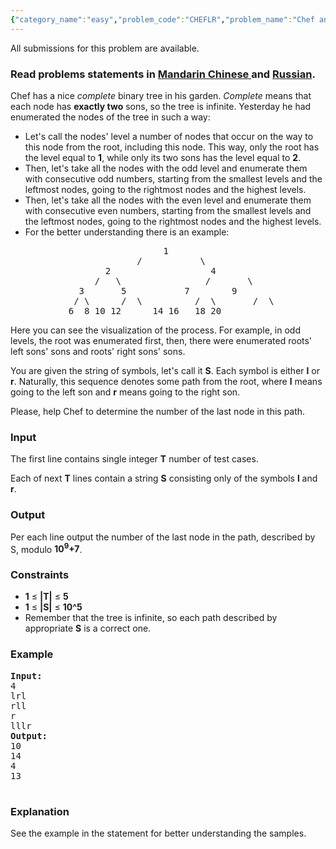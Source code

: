 ```yaml
---
{"category_name":"easy","problem_code":"CHEFLR","problem_name":"Chef and Left-Right","languages_supported":{"0":"ADA","1":"ASM","2":"BASH","3":"BF","4":"C","5":"C99 strict","6":"CAML","7":"CLOJ","8":"CLPS","9":"CPP 4.3.2","10":"CPP 4.9.2","11":"CPP14","12":"CS2","13":"D","14":"ERL","15":"FORT","16":"FS","17":"GO","18":"HASK","19":"ICK","20":"ICON","21":"JAVA","22":"JS","23":"LISP clisp","24":"LISP sbcl","25":"LUA","26":"NEM","27":"NICE","28":"NODEJS","29":"PAS fpc","30":"PAS gpc","31":"PERL","32":"PERL6","33":"PHP","34":"PIKE","35":"PRLG","36":"PYTH","37":"PYTH 3.4","38":"RUBY","39":"SCALA","40":"SCM guile","41":"SCM qobi","42":"ST","43":"TCL","44":"TEXT","45":"WSPC"},"max_timelimit":1,"source_sizelimit":50000,"problem_author":"berezin","problem_tester":"xcwgf666","date_added":"26-03-2014","tags":{"0":"ad","1":"basic","2":"berezin","3":"sept14","4":"simple"},"editorial_url":"http://discuss.codechef.com/problems/CHEFLR","time":{"view_start_date":1410773400,"submit_start_date":1410773400,"visible_start_date":1410773400,"end_date":1735669800},"layout":"problem"}
---
```

<span class="solution-visible-txt">All submissions for this problem are available.</span><h3> Read problems statements in <a target="_blank" href="http://www.codechef.com/download/translated/SEPT14/mandarin/CHEFLR.pdf">Mandarin Chinese </a> and <a target="_blank" href="http://www.codechef.com/download/translated/SEPT14/russian/CHEFLR.pdf">Russian</a>.</h3>
<p>Chef has a nice <i>complete</i> binary tree in his garden. <i>Complete</i> means that each node has <b>exactly two</b> sons, so the tree is infinite. Yesterday he had enumerated the nodes of the tree in such a way: </p>
<ul>
<li>Let's call the nodes' level a number of nodes that occur on the way to this node from the root, including this node. This way, only the root has the level equal to <b>1</b>, while only its two sons has the level equal to <b>2</b>.</li>
<li>Then, let's take all the nodes with the odd level and enumerate them with consecutive odd numbers, starting from the smallest levels and the leftmost nodes, going to the rightmost nodes and the highest levels.</li>
<li>Then, let's take all the nodes with the even level and enumerate them with consecutive even numbers, starting from the smallest levels and the leftmost nodes, going to the rightmost nodes and the highest levels.</li>
<li>For the better understanding there is an example: </li>
</ul>
<pre>
                             1
                        /           \
                  2                   4
                /   \                /       \
             3       5           7        9
            / \      /  \          /  \       /  \
           6  8 10 12      14 16   18 20 
</pre><p>Here you can see the visualization of the process. For example, in odd levels, the root was enumerated first, then, there were enumerated roots' left sons' sons and roots' right sons' sons.</p>
<p>You are given the string of symbols, let's call it <b>S</b>. Each symbol is either <b>l</b> or <b>r</b>. Naturally, this sequence denotes some path from the root, where <b>l</b> means going to the left son and <b>r</b> means going to the right son.</p>
<p>Please, help Chef to determine the number of the last node in this path.</p>
<h3>Input</h3>
<p>The first line contains single integer <b>T</b> number of test cases.</p>
<p>Each of next <b>T</b> lines contain a string <b>S</b> consisting only of the symbols <b>l</b> and <b>r</b>.
</p>
<h3>Output</h3>
<p>Per each line output the number of the last node in the path, described by S, modulo <b>10<sup>9</sup>+7</b>.</p>
<h3>Constraints</h3>
<ul>
<li><b>1</b> ≤ <b>|T|</b> ≤ <b>5</b></li>
<li><b>1</b> ≤ <b>|S|</b> ≤ <b>10^5</b></li>
<li>Remember that the tree is infinite, so each path described by appropriate <b>S</b> is a correct one.</li>
</ul>

<h3>Example</h3>
<pre><b>Input:</b>
4
lrl
rll
r
lllr
<b>Output:</b>
10
14
4
13

</pre>
<h3>Explanation</h3>
<p>See the example in the statement for better understanding the samples.</p>
